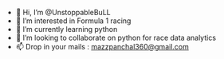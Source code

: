 - 👋 Hi, I’m @UnstoppableBuLL
- 👀 I’m interested in Formula 1 racing
- 🌱 I’m currently learning python
- 💞️ I’m looking to collaborate on python for race data analytics
- 📫 Drop in your mails : mazzpanchal360@gmail.com

<!---
UnstoppableBuLL/UnstoppableBuLL is a ✨ special ✨ repository because its `README.md` (this file) appears on your GitHub profile.
You can click the Preview link to take a look at your changes.
--->

